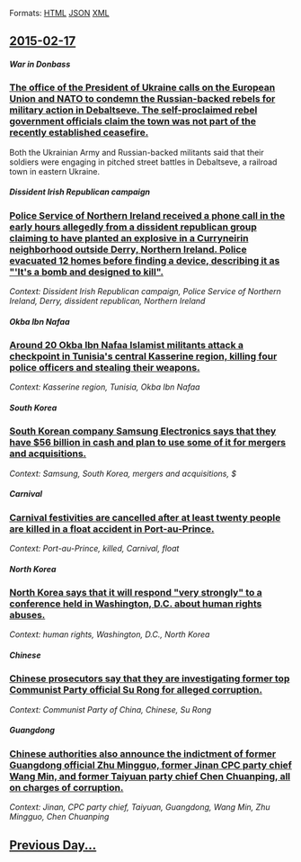 
Formats: [HTML](2015/02/17/index.html)  [JSON](2015/02/17/index.json)  [XML](2015/02/17/index.xml)  

## [2015-02-17](/news/2015/02/17/index.md)

##### War in Donbass
### [The office of the President of Ukraine calls on the European Union and NATO to condemn the Russian-backed rebels for military action in Debaltseve. The self-proclaimed rebel government officials claim the town was not part of the recently established ceasefire. ](/news/2015/02/17/the-office-of-the-president-of-ukraine-calls-on-the-european-union-and-nato-to-condemn-the-russian-backed-rebels-for-military-action-in-deba.md)
Both the Ukrainian Army and Russian-backed militants said that their soldiers were engaging in pitched street battles in Debaltseve, a railroad town in eastern Ukraine.

##### Dissident Irish Republican campaign
### [Police Service of Northern Ireland received a phone call in the early hours allegedly from a dissident republican group claiming to have planted an explosive in a Curryneirin neighborhood outside Derry, Northern Ireland. Police evacuated 12 homes before finding a device, describing it as "'It's a bomb and designed to kill".](/news/2015/02/17/police-service-of-northern-ireland-received-a-phone-call-in-the-early-hours-allegedly-from-a-dissident-republican-group-claiming-to-have-pla.md)
_Context: Dissident Irish Republican campaign, Police Service of Northern Ireland, Derry, dissident republican, Northern Ireland_

##### Okba Ibn Nafaa
### [Around 20 Okba Ibn Nafaa Islamist militants attack a checkpoint in Tunisia's central Kasserine region, killing four police officers and stealing their weapons. ](/news/2015/02/17/around-20-okba-ibn-nafaa-islamist-militants-attack-a-checkpoint-in-tunisia-s-central-kasserine-region-killing-four-police-officers-and-stea.md)
_Context: Kasserine region, Tunisia, Okba Ibn Nafaa_

##### South Korea
### [South Korean company Samsung Electronics says that they have $56 billion in cash and plan to use some of it for mergers and acquisitions. ](/news/2015/02/17/south-korean-company-samsung-electronics-says-that-they-have-56-billion-in-cash-and-plan-to-use-some-of-it-for-mergers-and-acquisitions.md)
_Context: Samsung, South Korea, mergers and acquisitions, $_

##### Carnival
### [Carnival festivities are cancelled after at least twenty people are killed in a float accident in Port-au-Prince. ](/news/2015/02/17/carnival-festivities-are-cancelled-after-at-least-twenty-people-are-killed-in-a-float-accident-in-port-au-prince.md)
_Context: Port-au-Prince, killed, Carnival, float_

##### North Korea
### [North Korea says that it will respond "very strongly" to a conference held in Washington, D.C. about human rights abuses. ](/news/2015/02/17/north-korea-says-that-it-will-respond-very-strongly-to-a-conference-held-in-washington-d-c-about-human-rights-abuses.md)
_Context: human rights, Washington, D.C., North Korea_

##### Chinese
### [Chinese prosecutors say that they are investigating former top Communist Party official Su Rong for alleged corruption. ](/news/2015/02/17/chinese-prosecutors-say-that-they-are-investigating-former-top-communist-party-official-su-rong-for-alleged-corruption.md)
_Context: Communist Party of China, Chinese, Su Rong_

##### Guangdong
### [Chinese authorities also announce the indictment of former Guangdong official Zhu Mingguo, former Jinan CPC party chief Wang Min, and former Taiyuan party chief Chen Chuanping, all on charges of corruption. ](/news/2015/02/17/chinese-authorities-also-announce-the-indictment-of-former-guangdong-official-zhu-mingguo-former-jinan-cpc-party-chief-wang-min-and-former.md)
_Context: Jinan, CPC party chief, Taiyuan, Guangdong, Wang Min, Zhu Mingguo, Chen Chuanping_

## [Previous Day...](/news/2015/02/16/index.md)

